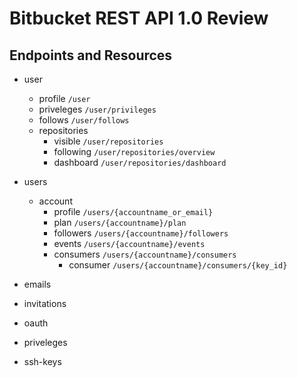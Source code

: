 Bitbucket REST API 1.0 Review
=============================

Endpoints and Resources
---------

* user
  * profile `/user`
  * priveleges `/user/privileges`
  * follows `/user/follows`
  * repositories 
    * visible `/user/repositories`
    * following `/user/repositories/overview`
    * dashboard `/user/repositories/dashboard`

* users
  * account 
    * profile `/users/{accountname_or_email}`
    * plan `/users/{accountname}/plan`
    * followers `/users/{accountname}/followers`
    * events `/users/{accountname}/events`
    * consumers `/users/{accountname}/consumers`
      * consumer `/users/{accountname}/consumers/{key_id}`
  
* emails
* invitations
* oauth
* priveleges
* ssh-keys

